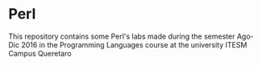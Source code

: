 # Perl
This repository contains some Perl's labs made during the semester Ago-Dic 2016 in the Programming Languages course at the university ITESM Campus Queretaro
